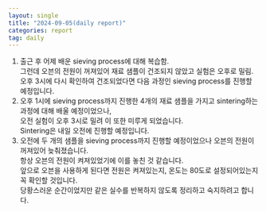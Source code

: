 ```yaml
---
layout: single
title: "2024-09-05(daily report)"
categories: report
tag: daily
---
```


1. 출근 후 어제 배운 sieving process에 대해 복습함.  
  그런데 오븐의 전원이 꺼져있어 재료 샘플이 건조되지 않았고 실험은 오후로 밀림.  
  오후 3시에 다시 확인하여 건조되었다면 다음 과정인 sieving process를 진행할 예정입니다.
2. 오후 1시에 sieving process까지 진행한 4개의 재료 샘플을 가지고
  sintering하는 과정에 대해 배울 예정이었으나,  
  오전 실험이 오후 3시로 밀려 이 또한 미루게 되었습니다.  
  Sintering은 내일 오전에 진행할 예정입니다.
3. 오전에 두 개의 샘플을 sieving process까지 진행할 예정이었으나 오븐의 전원이 꺼져있어 늦춰졌습니다.  
  항상 오븐의 전원이 켜져있었기에 이를 놓친 것 같습니다.  
  앞으로 오븐을 사용하게 된다면 전원은 켜져있는지, 온도는 80도로 설정되어있는지 꼭 확인할 것입니다.  
  당황스러운 순간이었지만 같은 실수를 반복하지 않도록 정리하고 숙지하려고 합니다.
